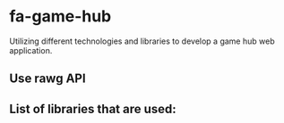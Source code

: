 # fa-game-hub
Utilizing different technologies and libraries to develop a game hub web application. 
## Use rawg API
## List of libraries that are used:

